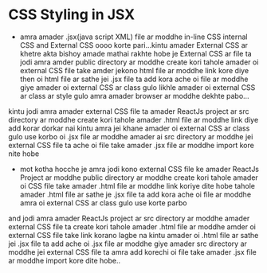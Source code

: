 # CSS Styling in JSX

 * amra amader .jsx(java script XML) file ar moddhe in-line CSS internal CSS and External CSS oooo korte pari...kintu amader External CSS ar khetre akta bishoy amade mathai rakhte hobe je External CSS ar file ta jodi amra amder public directory ar moddhe create kori tahole amader oi external CSS file take  amder jekono html file ar moddhe link kore diye then oi html file ar sathe jei .jsx file ta add kora ache oi file ar moddhe giye amader oi external CSS ar class gulo likhle amader oi external CSS ar class ar style gulo amra amader browser ar moddhe dekhte pabo...

 kintu jodi amra amader external CSS file ta amader ReactJs project ar src directory ar moddhe create kori tahole amader .html file ar moddhe link diye add korar dorkar nai kintu amra jei khane amader oi external CSS ar class gulo use korbo oi .jsx file ar moddhe amader ai src directory ar moddhe jei external CSS file ta ache oi file take amader .jsx file ar moddhe import kore nite hobe 


 * mot kotha hocche je amra jodi kono external CSS file ke amader ReactJs Project ar moddhe public directory ar moddhe create kori tahole amader oi CSS file take amader .html file ar moddhe link koriye dite hobe tahole amader .html file ar sathe je .jsx file ta add kora ache oi file ar  moddhe amra oi external CSS ar class gulo use korte parbo

 and jodi amra amader ReactJs project ar src directory ar moddhe amader external CSS file ta create kori tahole  amader .html file ar moddhe amder oi external CSS file take link korano lagbe na kintu amader oi .html file ar sathe jei .jsx file ta add ache oi .jsx file ar moddhe giye amader src directory ar moddhe jei external CSS file ta amra add korechi oi file take amader .jsx file ar moddhe import kore dite hobe..







